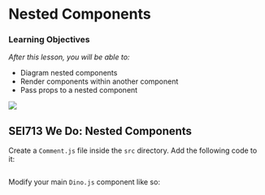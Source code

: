 # Nested Components

### Learning Objectives

_After this lesson, you will be able to:_

* Diagram nested components
* Render components within another component
* Pass props to a nested component

![](https://res.cloudinary.com/briezh/image/upload/v1556226718/nested-components-we-need-to-go-deeper_pt62rf.jpg)

## SEI713 We Do: Nested Components

Create a `Comment.js` file inside the `src` directory. Add the following code to it:

```jsx

```

Modify your main `Dino.js` component like so:

```jsx
```

